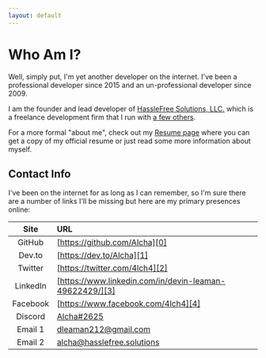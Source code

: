 ```yaml
---
layout: default
---
```


# Who Am I?

Well, simply put, I'm yet another developer on the internet. I've been a professional developer since 2015 and an un-professional developer since 2009.

I am the founder and lead developer of [HassleFree Solutions, LLC.][8] which is a freelance development firm that I run with [a few others][9].

For a more formal "about me", check out my [Resume page][10] where you can get a copy of my official resume or just read some more information about myself.

## Contact Info

I've been on the internet for as long as I can remember, so I'm sure there are a number of links I'll be missing but here are my primary presences online:

|   Site   | URL                                                     |
|:--------:|:--------------------------------------------------------|
|  GitHub  | [https://github.com/Alcha][0]                           |
|  Dev.to  | [https://dev.to/Alcha][1]                               |
| Twitter  | [https://twitter.com/4lch4][2]                          |
| LinkedIn | [https://www.linkedin.com/in/devin-leaman-49622429/][3] |
| Facebook | [https://www.facebook.com/4lch4][4]                     |
| Discord  | [Alcha#2625][5]                                         |
| Email 1  | [dleaman212@gmail.com][7]                               |
| Email 2  | [alcha@hasslefree.solutions][6]                         |

[0]: https://github.com/Alcha
[1]: https://dev.to/Alcha
[2]: https://twitter.com/4lch4
[3]: https://www.linkedin.com/in/devin-leaman-49622429/
[4]: https://www.facebook.com/4lch4
[5]: https://discord.gg/W72x4Ks
[6]: mailto:alcha@hasslefree.solutions
[7]: mailto:dleaman212@gmail.com
[8]: https://hasslefree.solutions
[9]: https://hasslefree.solutions/#the-team
[10]: ./Resume.md